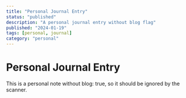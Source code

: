```yaml
---
title: "Personal Journal Entry"
status: "published"
description: "A personal journal entry without blog flag"
published: "2024-01-19"
tags: [personal, journal]
category: "personal"
---
```


# Personal Journal Entry

This is a personal note without blog: true, so it should be ignored by the scanner.